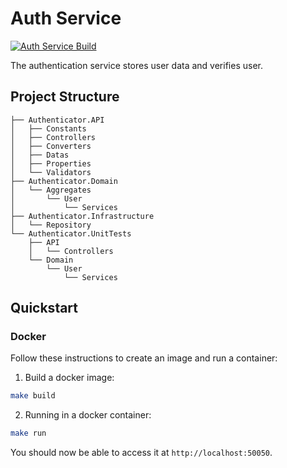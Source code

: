 # Auth Service

[![Auth Service Build](https://github.com/benukhanov/maple-fighters/actions/workflows/auth-service-build.yml/badge.svg)](https://github.com/benukhanov/maple-fighters/actions/workflows/auth-service-build.yml)

The authentication service stores user data and verifies user.

## Project Structure

```
├── Authenticator.API
│   ├── Constants
│   ├── Controllers
│   ├── Converters
│   ├── Datas
│   ├── Properties
│   └── Validators
├── Authenticator.Domain
│   └── Aggregates
│       └── User
│           └── Services
├── Authenticator.Infrastructure
│   └── Repository
└── Authenticator.UnitTests
    ├── API
    │   └── Controllers
    └── Domain
        └── User
            └── Services
```

## Quickstart

### Docker

Follow these instructions to create an image and run a container:

1. Build a docker image:

```bash
make build
```

2. Running in a docker container:

```bash
make run
```

You should now be able to access it at `http://localhost:50050`.
